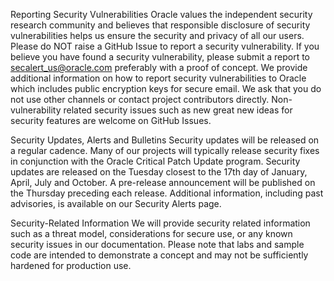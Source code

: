 Reporting Security Vulnerabilities
Oracle values the independent security research community and believes that responsible disclosure of security vulnerabilities helps us ensure the security and privacy of all our users.
Please do NOT raise a GitHub Issue to report a security vulnerability. If you believe you have found a security vulnerability, please submit a report to secalert_us@oracle.com preferably with a proof of concept. We provide additional information on how to report security vulnerabilities to Oracle which includes public encryption keys for secure email.
We ask that you do not use other channels or contact project contributors directly.
Non-vulnerability related security issues such as new great new ideas for security features are welcome on GitHub Issues.

Security Updates, Alerts and Bulletins
Security updates will be released on a regular cadence. Many of our projects will typically release security fixes in conjunction with the Oracle Critical Patch Update program. Security updates are released on the Tuesday closest to the 17th day of January, April, July and October. A pre-release announcement will be published on the Thursday preceding each release. Additional information, including past advisories, is available on our Security Alerts page.

Security-Related Information
We will provide security related information such as a threat model, considerations for secure use, or any known security issues in our documentation. Please note that labs and sample code are intended to demonstrate a concept and may not be sufficiently hardened for production use.
